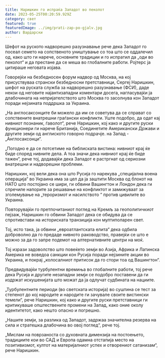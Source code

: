 ```yaml
---
title: Наришкин го испраќа Западот во пеколот
date: 2023-05-25T00:20:59.929Z
category: свет
featured: true
featuredImage: ../img/prati-zap-po-gjalv.jpg
author: Вардарски
---
```

Шефот на руското надворешно разузнавање рече дека Западот го посеал семето на сопственото уништување со тоа што се оддалечил од, како што ги нарече, основните традиции и го испратил да „оди во пеколот“ и да престане да се меша во глобалните работи. Ројтерс ја цитираше неговата изјава.

Говорејќи на безбедносен форум надвор од Москва, на кој присуствуваа странски безбедносни претставници, Сергеј Наришкин, шефот на руската служба за надворешно разузнавање (ФСИ), даде некои од неговите најантизападни коментари досега, нагласувајќи ја длабочината на непријателството што Москва го засолнува кон Западот поради нејзината поддршка за Украина.

„На англосаксонците би можело да им се советува да се справат со сопствените внатрешни граѓански конфликти. Уште подобро, да одат кај нивниот познаник, ѓаволот“, рече Наришкин, кој како и другите руски функционери ги нарече Британија, Соединетите Американски Држави и другите земји од англиското говорно подрачје. на Запад - „Англосаксонци“.

„Погодно е да се потсетиме на библиската вистина: нивниот крај ќе биде според нивните дела. А тоа значи дека нивниот крај ќе биде тажен“, рече тој, додавајќи дека Западот е растргнат од сериозни внатрешни и надворешни проблеми.

Наришкин, кој вели дека она што Русија го нарекува „специјална воена операција“ во Украина има за цел да ја заштити Москва од блокот на НАТО што постојано се шири, ги обвини Вашингтон и Лондон дека ги спречиле напорите за решавање на конфликтот и замижуваат за зголемување на „тероризмот и насилството “ против цивилите во Украина.

Повторувајќи го претпочитаниот поглед на Кремљ за геополитичкиот пејзаж, Наришкин го обвини Западот дека се обидува да се спротивстави на историската транзиција кон мултиполарен свет.

Тој, исто така, ја обвини „евроатлантската елита“ дека одбила доброволно да го предаде нивното раководство, правејќи се што е можно за да го запре подемот на алтернативните центри на моќ.

Тој изрази задоволство што повеќето земји во Азија, Африка и Латинска Америка не воведоа санкции кон Русија поради нејзините акции во Украина, и покрај „колосалниот притисок да го стори тоа од Вашингтон“.

Предвидувајќи турбулентни времиња во глобалните работи, тој рече дека Русија и другите незападни земји се подобро поставени да ги издржат искушенијата што можат да ја одлучат судбината на нациите.

„Турбулентните периоди (во светската историја) во суштина се тест за степенот до кој народите и народите ги зачувале своите вистински темели“, рече Наришкин, кој како и другите руски претставници ги критикуваше општествените промени на Запад, како оние околу идентитетот, како нешто опасно и погрешно.

„Нашите земји, за разлика од Западот, задржаа значителна резерва на сила и стратешка длабочина во овој поглед“, рече тој.

„Мислам на поврзаноста со духовната димензија на постоењето, традициите кои во САД и Европа одамна отстапија место на позитивизмот, култот на материјалниот успех и отворениот сатанизам“, рече Наришкин.